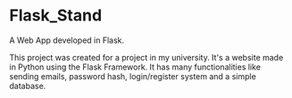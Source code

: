 # Flask_Stand
A Web App developed in Flask.

This project was created for a project in my university.
It's a website made in Python using the Flask Framework.
It has many functionalities like sending emails, password hash, login/register system and a simple database.
